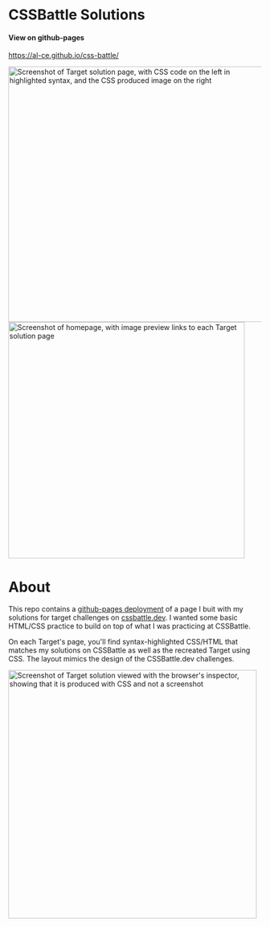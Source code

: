 # CSSBattle Solutions
#### View on github-pages
https://al-ce.github.io/css-battle/

<img width="508" alt="Screenshot of Target solution page, with CSS code on the left in highlighted syntax, and the CSS produced image on the right" src="https://user-images.githubusercontent.com/23170004/209020595-c246a762-e24f-4533-adac-e1da2fbbfc45.png">
<img width="470" alt="Screenshot of homepage, with image preview links to each Target solution page" src="https://user-images.githubusercontent.com/23170004/209020600-6b6cd0c7-0577-4765-bfbb-c548386fbef3.png">


# About

This repo contains a [github-pages deployment](https://al-ce.github.io/css-battle/) of a page I buit with my solutions for target challenges on [cssbattle.dev](cssbattle.dev).
I wanted some basic HTML/CSS practice to build on top of what I was practicing at CSSBattle.

On each Target's page, you'll find syntax-highlighted CSS/HTML that matches my solutions on CSSBattle as well as the recreated Target using CSS. The layout mimics the design of the CSSBattle.dev challenges.

<img width="494" alt="Screenshot of Target solution viewed with the browser's inspector, showing that it is produced with CSS and not a screenshot" src="https://user-images.githubusercontent.com/23170004/209021997-a1c41da1-978e-45c2-af31-2d24e8617ee7.png">
